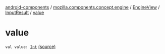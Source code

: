 [android-components](../../../index.md) / [mozilla.components.concept.engine](../../index.md) / [EngineView](../index.md) / [InputResult](index.md) / [value](./value.md)

# value

`val value: `[`Int`](https://kotlinlang.org/api/latest/jvm/stdlib/kotlin/-int/index.html) [(source)](https://github.com/mozilla-mobile/android-components/blob/master/components/concept/engine/src/main/java/mozilla/components/concept/engine/EngineView.kt#L135)